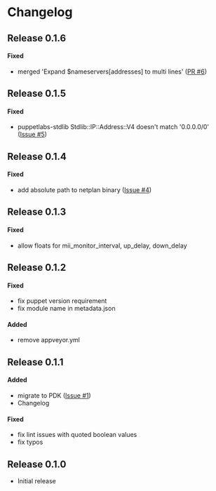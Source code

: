 # Changelog

## Release 0.1.6

#### Fixed
- merged 'Expand $nameservers[addresses] to multi lines' ([PR #6](https://github.com/zehweh/puppet-netplan/pull/6))

## Release 0.1.5

#### Fixed
- puppetlabs-stdlib Stdlib::IP::Address::V4 doesn't match '0.0.0.0/0' ([Issue #5](https://github.com/zehweh/puppet-netplan/issues/5))

## Release 0.1.4

#### Fixed
- add absolute path to netplan binary ([Issue #4](https://github.com/zehweh/puppet-netplan/issues/4))

## Release 0.1.3

#### Fixed
- allow floats for mii_monitor_interval, up_delay, down_delay

## Release 0.1.2

#### Fixed
- fix puppet version requirement
- fix module name in metadata.json

#### Added
- remove appveyor.yml

## Release 0.1.1

#### Added
- migrate to PDK ([Issue #1](https://github.com/zehweh/puppet-netplan/issues/1))
- Changelog

#### Fixed
- fix lint issues with quoted boolean values
- fix typos

## Release 0.1.0

* Initial release
